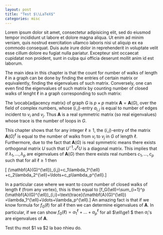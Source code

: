 ```yaml
---
layout: post
title: "Test $\\LaTeX$"
categories: misc
---
```


Lorem ipsum dolor sit amet, consectetur adipisicing elit, sed do eiusmod tempor incididunt 
ut labore et dolore magna aliqua. Ut enim ad minim veniam, quis nostrud exercitation ullamco
laboris nisi ut aliquip ex ea commodo consequat. Duis aute irure dolor in reprehenderit 
in voluptate velit esse cillum dolore eu fugiat nulla pariatur. Excepteur sint occaecat 
cupidatat non proident, sunt in culpa qui officia deserunt mollit anim id est laborum.

The main idea in this chapter is that the count for
number of walks of length $\ell$ in a graph can be done by finding
the entries of certain matrix or equivalently, finding the
eigenvalues of such matrix. Conversely, one can even
find the eigenvalues of such matrix by counting number
of closed walks of lenght $\ell$ in a graph corresponding to such matrix:

The \vocab{adjacency matrix} of graph $G$ is $p\times p$
matrix $\mathbf{A}=\mathbf{A}(G)$, over the field
of complex numbers, whose $(i,j)$-entry $a_{i,j}$ is equal
to number of edges incident to $v_i$ and $v_j$. Thus
$\mathbf{A}$ is a real symmetric matrix (so real
eigenvalues) whose trace is the number of loops in $G$. 

This chapter shows that for any integer $\ell\ge 1$, the $(i,j)$-entry
of the matrix $\mathbf{A}(G)^{\ell}$ is equal to the number of walks
from $v_i$ to $v_j$ in $G$ of length $\ell$. Furthermore, due to
the fact that $\mathbf{A}(G)$ is real symmetric means there
exists orthogonal matrix $U$ such that 
$U^{-1}\mathcal{A}^{\ell}U$ is a diagonal matrix. This implies
that if $\lambda_1,\ldots, \lambda_p$ are eigenvalues of 
$\mathbf{A}(G)$ then there exists real numbers $c_1,\ldots, c_p$
such that for all $\ell\ge 1$ then 

\[ (\mathbf{A}(G)^{\ell})_{i,j}=c_1\lambda_1^{\ell}
+c_2\lambda_2^{\ell}+\ldots+c_p\lambda_p^{\ell}.\]

In a particular case where we want to count number of closed walks
of length $\ell$ (from any vertex), 
this is then equal to 
\[f_G(\ell)=\sum_{i=1}^p
(\mathbf{A}(G)^{\ell})_{i,i}=\text{trace}(\mathbf{A}(G)^{\ell})
=\lambda_1^{\ell}+\ldots+\lambda_p^{\ell}.\]
An amazing fact is that if we know formula for $f_G(\ell)$ for 
all $\ell$ then we can determine eigenvalues of $\mathbf{A}$.
In particular, if we can show 
$f_G(\ell)=\alpha_1^{\ell}+\ldots+\alpha_p^{\ell}$
for all $\ell\ge1 $ then $\alpha_i$'s are eigenvalues of $\mathbf{A}$.

Test thu mot $1 va $2 la bao nhieu do.